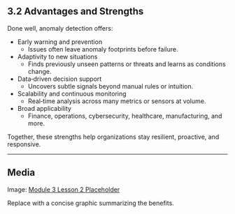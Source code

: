 ## 3.2 Advantages and Strengths

Done well, anomaly detection offers:

- Early warning and prevention
  - Issues often leave anomaly footprints before failure.
- Adaptivity to new situations
  - Finds previously unseen patterns or threats and learns as conditions
    change.
- Data‑driven decision support
  - Uncovers subtle signals beyond manual rules or intuition.
- Scalability and continuous monitoring
  - Real‑time analysis across many metrics or sensors at volume.
- Broad applicability
  - Finance, operations, cybersecurity, healthcare, manufacturing, and more.

Together, these strengths help organizations stay resilient, proactive, and
responsive.

---

## Media

Image:
[Module 3 Lesson 2 Placeholder](https://placehold.co/960x540?text=Advantages)

Replace with a concise graphic summarizing the benefits.
